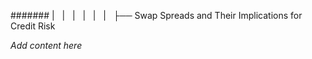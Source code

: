 ####### |   |   |   |   |   |   ├── Swap Spreads and Their Implications for Credit Risk

*Add content here*